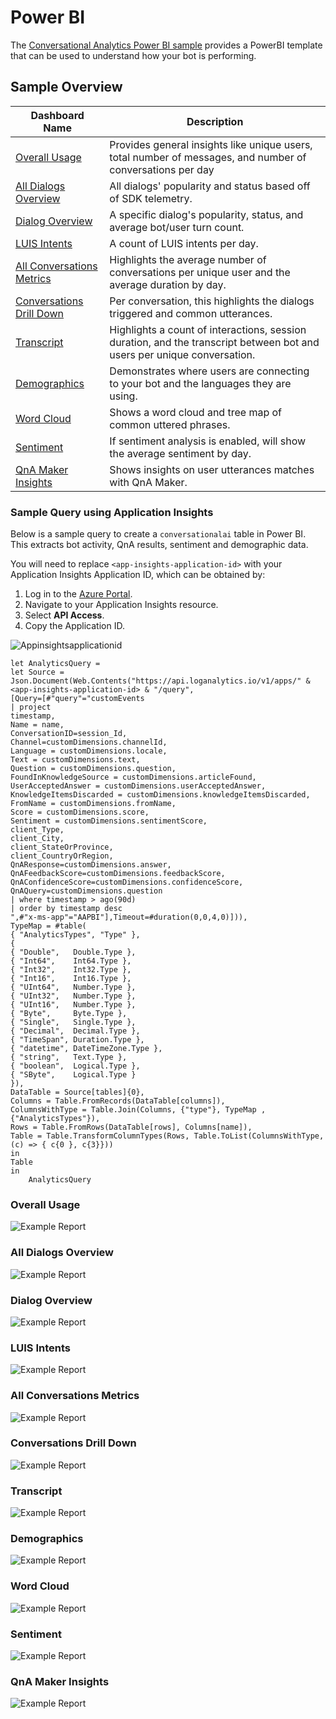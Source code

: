 ﻿# Power BI
The  [Conversational Analytics Power BI sample](https://aka.ms/botPowerBiTemplate) provides a PowerBI template that can be used to understand how your bot is performing.

## Sample Overview
|Dashboard Name|Description|
|-|-|
|[Overall Usage](#overall-usage)| Provides general insights like unique users, total number of messages, and number of conversations per day|
|[All Dialogs Overview](#all-dialogs-overview)| All dialogs' popularity and status based off of SDK telemetry.|
|[Dialog Overview](#dialog-overview)| A specific dialog's popularity, status,  and average bot/user turn count.|
|[LUIS Intents](#luis-intents)| A count of LUIS intents per day.|
|[All Conversations Metrics](#all-conversations-metrics)| Highlights the average number of conversations per unique user and the average duration by day.|
|[Conversations Drill Down](#conversations-drill-down)| Per conversation, this highlights the dialogs triggered and common utterances.|
|[Transcript](#transcript)| Highlights a count of interactions, session duration, and the transcript between bot and users per unique conversation.|
|[Demographics](#demographics)| Demonstrates where users are connecting to your bot and the languages they are using.|
|[Word Cloud](#word-cloud)| Shows a word cloud and tree map of common uttered phrases.|
|[Sentiment](#sentiment)| If sentiment analysis is enabled, will show the average sentiment by day.|
|[QnA Maker Insights](#qna-maker-insights)| Shows insights on user utterances matches with QnA Maker. |

### Sample Query using Application Insights

Below is a sample query to create a `conversationalai` table in Power BI. This extracts bot activity, QnA results, sentiment and demographic data.

You will need to replace `<app-insights-application-id>` with your Application Insights Application ID, which can be obtained by:
1. Log in to the [Azure Portal](https://portal.azure.com/).
2. Navigate to your Application Insights resource.
3. Select **API Access**.
4. Copy the Application ID.

![Appinsightsapplicationid](../media/appinsightsapplicationid.png)

```
let AnalyticsQuery =
let Source = Json.Document(Web.Contents("https://api.loganalytics.io/v1/apps/" & <app-insights-application-id> & "/query",
[Query=[#"query"="customEvents
| project 
timestamp, 
Name = name, 
ConversationID=session_Id, 
Channel=customDimensions.channelId, 
Language = customDimensions.locale,
Text = customDimensions.text, 
Question = customDimensions.question,
FoundInKnowledgeSource = customDimensions.articleFound,
UserAcceptedAnswer = customDimensions.userAcceptedAnswer,
KnowledgeItemsDiscarded = customDimensions.knowledgeItemsDiscarded,
FromName = customDimensions.fromName,
Score = customDimensions.score, 
Sentiment = customDimensions.sentimentScore,
client_Type,
client_City, 
client_StateOrProvince, 
client_CountryOrRegion,
QnAResponse=customDimensions.answer, 
QnAFeedbackScore=customDimensions.feedbackScore, 
QnAConfidenceScore=customDimensions.confidenceScore,
QnAQuery=customDimensions.question
| where timestamp > ago(90d)
| order by timestamp desc  
",#"x-ms-app"="AAPBI"],Timeout=#duration(0,0,4,0)])),
TypeMap = #table(
{ "AnalyticsTypes", "Type" }, 
{ 
{ "Double",   Double.Type },
{ "Int64",    Int64.Type },
{ "Int32",    Int32.Type },
{ "Int16",    Int16.Type },
{ "UInt64",   Number.Type },
{ "UInt32",   Number.Type },
{ "UInt16",   Number.Type },
{ "Byte",     Byte.Type },
{ "Single",   Single.Type },
{ "Decimal",  Decimal.Type },
{ "TimeSpan", Duration.Type },
{ "datetime", DateTimeZone.Type },
{ "string",   Text.Type },
{ "boolean",  Logical.Type },
{ "SByte",    Logical.Type }
}),
DataTable = Source[tables]{0},
Columns = Table.FromRecords(DataTable[columns]),
ColumnsWithType = Table.Join(Columns, {"type"}, TypeMap , {"AnalyticsTypes"}),
Rows = Table.FromRows(DataTable[rows], Columns[name]), 
Table = Table.TransformColumnTypes(Rows, Table.ToList(ColumnsWithType, (c) => { c{0 }, c{3}}))
in
Table
in
    AnalyticsQuery
```

### Overall Usage
![Example Report](../media/powerbi-conversationanalytics-overall.png)
### All Dialogs Overview
![Example Report](../media/powerbi-conversationanalytics-alldialogsoverview.png)
### Dialog Overview
![Example Report](../media/powerbi-conversationanalytics-dialogoverview.png)
### LUIS Intents
![Example Report](../media/powerbi-conversationanalytics-luisintents.png)
### All Conversations Metrics
![Example Report](../media/powerbi-conversationanalytics-allconversationsmetrics.png)
### Conversations Drill Down
![Example Report](../media/powerbi-conversationanalytics-conversationsdrilldown.png)
### Transcript
![Example Report](../media/powerbi-conversationanalytics-transcript.png)
### Demographics
![Example Report](../media/powerbi-conversationanalytics-demographics.png)
### Word Cloud
![Example Report](../media/powerbi-conversationanalytics-wordcloud.png)
### Sentiment
![Example Report](../media/powerbi-conversationanalytics-sentimentanalysis.png)
### QnA Maker Insights
![Example Report](../media/powerbi-conversationanalytics-qnamakerinsights.png)
